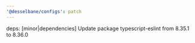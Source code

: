 ```yaml
---
'@desselbane/configs': patch
---
```


deps: [minor|dependencies] Update package typescript-eslint from 8.35.1 to 8.36.0
